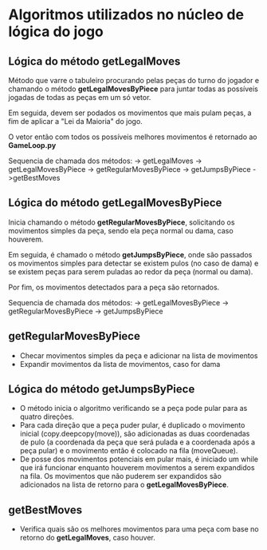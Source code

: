 # Algoritmos utilizados no núcleo de lógica do jogo

## Lógica do método getLegalMoves

Método que varre o tabuleiro procurando pelas peças do turno do jogador e chamando
o método **getLegalMovesByPiece** para juntar todas as possíveis jogadas de todas as peças
em um só vetor.

Em seguida, devem ser podados os movimentos que mais pulam peças, a fim de aplicar a
"Lei da Maioria" do jogo.

O vetor então com todos os possíveis melhores movimentos é retornado ao **GameLoop.py**

Sequencia de chamada dos métodos:
-> getLegalMoves
                -> getLegalMovesByPiece
                                        -> getRegularMovesByPiece
                                        -> getJumpsByPiece
                ->getBestMoves

## Lógica do método getLegalMovesByPiece

Inicia chamando o método **getRegularMovesByPiece**, solicitando os movimentos simples da peça, 
sendo ela peça normal ou dama, caso houverem.

Em seguida, é chamado o método **getJumpsByPiece**, onde são passados os movimentos simples para
detectar se existem pulos (no caso de dama) e se existem peças para serem puladas ao redor da peça
(normal ou dama).

Por fim, os movimentos detectados para a peça são retornados.

Sequencia de chamada dos métodos:
-> getLegalMovesByPiece
                        -> getRegularMovesByPiece
                        -> getJumpsByPiece

## getRegularMovesByPiece

- Checar movimentos simples da peça e adicionar na lista de movimentos
- Expandir movimentos da lista de movimentos, caso for dama

## Lógica do método getJumpsByPiece

- O método inicia o algoritmo verificando se a peça pode pular para as quatro direções.
- Para cada direção que a peça puder pular, é duplicado o movimento inicial (copy.deepcopy(move)),
são adicionadas as duas coordenadas de pulo (a coordenada da peça que será pulada 
e a coordenada após a peça pular) e o movimento então é colocado na fila (moveQueue).
- De posse dos movimentos potenciais em pular mais, é iniciado um while que irá funcionar
enquanto houverem movimentos a serem expandidos na fila. Os movimentos que não puderem
ser expandidos são adicionados na lista de retorno para o **getLegalMovesByPiece**.

## getBestMoves

- Verifica quais são os melhores movimentos para uma peça com base no retorno do **getLegalMoves**, caso houver.